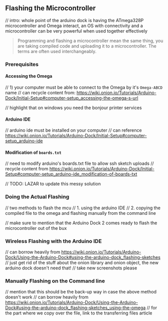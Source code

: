 ## Flashing the Microcontroller

// intro: whole point of the arduino dock is having the ATmega328P microcontroller and Omega interact, an OS with connectivity and a microcontroller can be very powerful when used together effectively

> Programming and flashing a microcontroller mean the same thing, you are taking compiled code and uploading it to a microcontroller. The terms are often used interchangeably.

### Prerequisites

#### Accessing the Omega
// 1) your computer must be able to connect to the Omega by it's `Omega-ABCD` name
// can recycle content from: https://wiki.onion.io/Tutorials/Arduino-Dock/Initial-Setup#computer-setup_accessing-the-omega-s-url

// highlight that on windows you need the bonjour printer services

#### Arduino IDE

// arduino ide must be installed on your computer
// can reference https://wiki.onion.io/Tutorials/Arduino-Dock/Initial-Setup#computer-setup_arduino-ide

#### Modification of `boards.txt`

// need to modify arduino's boards.txt file to allow ssh sketch uploads
// recycle content from https://wiki.onion.io/Tutorials/Arduino-Dock/Initial-Setup#computer-setup_arduino-ide_modification-of-boards-txt

// TODO: LAZAR to update this messy solution



### Doing the Actual Flashing

// two methods to flash the mcu
//  1. using the arduino IDE
//  2. copying the compiled file to the omega and flashing manually from the command line

// make sure to mention that the Arduino Dock 2 comes ready to flash the microcontroller out of the bux

### Wireless Flashing with the Arduino IDE

// can borrow heavily from https://wiki.onion.io/Tutorials/Arduino-Dock/Using-the-Arduino-Dock#using-the-arduino-dock_flashing-sketches
// just get rid of the stuff about the onion library and onion object, the new arduino dock doesn't need that!
// take new screenshots please

### Manually Flashing on the Command line

// mention that this should be the back-up way in case the above method doesn't work
// can borrow heavily from  https://wiki.onion.io/Tutorials/Arduino-Dock/Using-the-Arduino-Dock#using-the-arduino-dock_flashing-sketches_using-the-omega
// for the part where we copy over the file, link to the transferring files article
